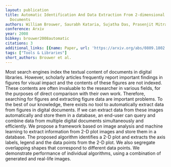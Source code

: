 ```yaml
---
layout: publication
title: Automatic Identification And Data Extraction From 2-dimensional Plots In Digital
  Documents
authors: William Brouwer, Saurabh Kataria, Sujatha Das, Prasenjit Mitra, C. L. Giles
conference: Arxiv
year: 2008
bibkey: brouwer2008automatic
citations: 3
additional_links: [{name: Paper, url: 'https://arxiv.org/abs/0809.1802'}]
tags: ["Tools & Libraries"]
short_authors: Brouwer et al.
---
```

Most search engines index the textual content of documents in digital
libraries. However, scholarly articles frequently report important findings in
figures for visual impact and the contents of these figures are not indexed.
These contents are often invaluable to the researcher in various fields, for
the purposes of direct comparison with their own work. Therefore, searching for
figures and extracting figure data are important problems. To the best of our
knowledge, there exists no tool to automatically extract data from figures in
digital documents. If we can extract data from these images automatically and
store them in a database, an end-user can query and combine data from multiple
digital documents simultaneously and efficiently. We propose a framework based
on image analysis and machine learning to extract information from 2-D plot
images and store them in a database. The proposed algorithm identifies a 2-D
plot and extracts the axis labels, legend and the data points from the 2-D
plot. We also segregate overlapping shapes that correspond to different data
points. We demonstrate performance of individual algorithms, using a
combination of generated and real-life images.